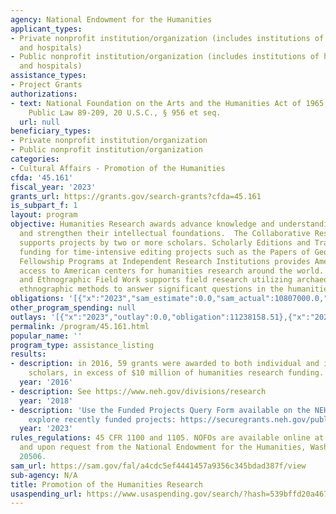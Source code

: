 ```yaml
---
agency: National Endowment for the Humanities
applicant_types:
- Private nonprofit institution/organization (includes institutions of higher education
  and hospitals)
- Public nonprofit institution/organization (includes institutions of higher education
  and hospitals)
assistance_types:
- Project Grants
authorizations:
- text: National Foundation on the Arts and the Humanities Act of 1965, as amended,
    Public Law 89-209, 20 U.S.C., § 956 et seq.
  url: null
beneficiary_types:
- Private nonprofit institution/organization
- Public nonprofit institution/organization
categories:
- Cultural Affairs - Promotion of the Humanities
cfda: '45.161'
fiscal_year: '2023'
grants_url: https://grants.gov/search-grants?cfda=45.161
is_subpart_f: 1
layout: program
objective: Humanities Research awards advance knowledge and understanding of the humanities
  and strengthen their intellectual foundations.  The Collaborative Research program
  supports projects by two or more scholars. Scholarly Editions and Translations provides
  funding for time-intensive editing projects such as the Papers of George Washington.
  Fellowship Programs at Independent Research Institutions provides American scholars
  access to American centers for humanities research around the world. Archaeological
  and Ethnographic Field Work supports field research utilizing archaeological and/or
  ethnographic methods to answer significant questions in the humanities.
obligations: '[{"x":"2023","sam_estimate":0.0,"sam_actual":10807000.0,"usa_spending_actual":11745594.08},{"x":"2024","sam_estimate":0.0,"sam_actual":10225000.0,"usa_spending_actual":12060688.55},{"x":"2025","sam_estimate":0.0,"sam_actual":0.0,"usa_spending_actual":0.0}]'
other_program_spending: null
outlays: '[{"x":"2023","outlay":0.0,"obligation":11238158.51},{"x":"2024","outlay":0.0,"obligation":11459116.22},{"x":"2025","outlay":0.0,"obligation":0.0}]'
permalink: /program/45.161.html
popular_name: ''
program_type: assistance_listing
results:
- description: in 2016, 59 grants were awarded to both individual and institutional
    scholars, in excess of $10 million of humanities research funding.
  year: '2016'
- description: See https://www.neh.gov/divisions/research
  year: '2018'
- description: 'Use the Funded Projects Query Form available on the NEH website to
    explore recently funded projects: https://securegrants.neh.gov/publicquery/'
  year: '2023'
rules_regulations: 45 CFR 1100 and 1105. NOFOs are available online at http://www.neh.gov/grants/grants.html
  and upon request from the National Endowment for the Humanities, Washington, DC
  20506.
sam_url: https://sam.gov/fal/a4cdc5ef4441457a9356c345bdad387f/view
sub-agency: N/A
title: Promotion of the Humanities Research
usaspending_url: https://www.usaspending.gov/search/?hash=539bffd20a4674f056053b34d859c328
---
```

